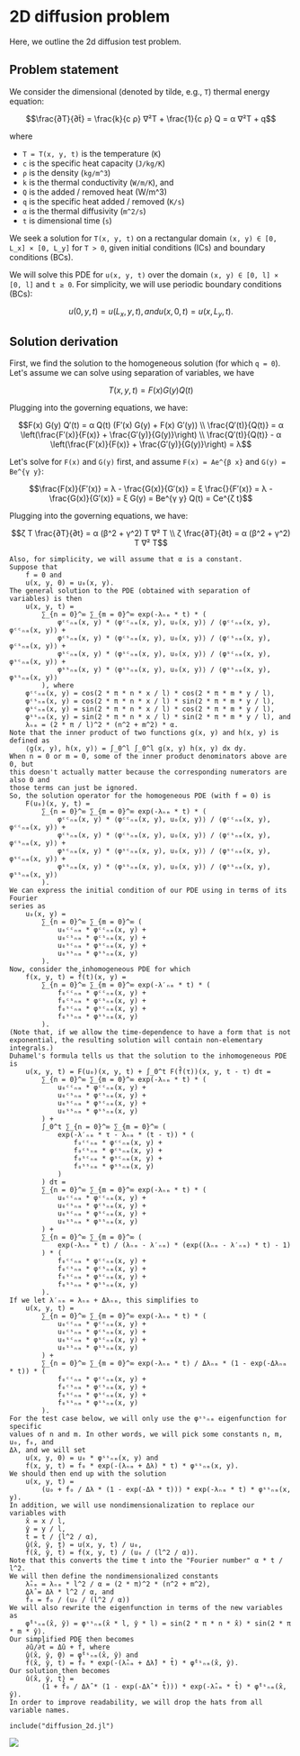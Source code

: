 # 2D diffusion problem

Here, we outline the 2d diffusion test problem.

## Problem statement

We consider the dimensional (denoted by tilde, e.g., ``T``) thermal energy equation:

```math
\frac{∂T}{∂t̃} = \frac{k}{c ρ} ∇²T + \frac{1}{c ρ} Q = α ∇²T + q
```
where

 - ``T = T(x, y, t)`` is the temperature (`K`)
 - ``c`` is the specific heat capacity (`J/kg/K`)
 - ``ρ`` is the density (`kg/m^3`)
 - ``k`` is the thermal conductivity (`W/m/K`), and
 - ``Q`` is the added / removed heat (W/m^3)
 - ``q`` is the specific heat added / removed (`K/s`)
 - ``α`` is the thermal diffusivity (`m^2/s`)
 - ``t`` is dimensional time (`s`)

We seek a solution for ``T(x, y, t)`` on a rectangular domain ``(x, y) ∈ [0, L_x] × [0, L_y]`` for ``T > 0``, given initial conditions (ICs) and boundary conditions (BCs).


We will solve this PDE for `u(x, y, t)` over the domain `(x, y) ∈ [0, l] × [0, l]`
and `t ≥ 0`. For simplicity, we will use periodic boundary conditions (BCs):

```math
    u(0, y, t) = u(L_x, y, t), and
    u(x, 0, t) = u(x, L_y, t).
```

## Solution derivation

First, we find the solution to the homogeneous solution (for which ``q = 0``). Let's assume we can solve using separation of variables, we have

```math
T(x,y,t) = F(x) G(y) Q(t)
```

Plugging into the governing equations, we have:

```math
F(x) G(y) Q′(t) = α Q(t) (F′(x) G(y) + F(x) G′(y)) \\
\frac{Q′(t)}{Q(t)} = α \left(\frac{F′(x)}{F(x)} + \frac{G′(y)}{G(y)}\right) \\
\frac{Q′(t)}{Q(t)} - α \left(\frac{F′(x)}{F(x)} + \frac{G′(y)}{G(y)}\right) = λ
```

Let's solve for ``F(x)`` and ``G(y)`` first, and assume ``F(x) = Ae^{β x}`` and ``G(y) = Be^{γ y}``:

```math
\frac{F(x)}{F′(x)} = λ - \frac{G(x)}{G′(x)} = ξ
\frac{}{F′(x)} = λ - \frac{G(x)}{G′(x)} = ξ
G(y) = Be^{γ y}
Q(t) = Ce^{ζ t}
```
Plugging into the governing equations, we have:

```math
ζ T \frac{∂T}{∂t} = α (β^2 + γ^2) T ∇² T \\
ζ \frac{∂T}{∂t} = α (β^2 + γ^2) T ∇² T
```

```
Also, for simplicity, we will assume that α is a constant.
Suppose that
    f = 0 and
    u(x, y, 0) = u₀(x, y).
The general solution to the PDE (obtained with separation of variables) is then
    u(x, y, t) =
        ∑_{n = 0}^∞ ∑_{m = 0}^∞ exp(-λₙₘ * t) * (
            φᶜᶜₙₘ(x, y) * ⟨φᶜᶜₙₘ(x, y), u₀(x, y)⟩ / ⟨φᶜᶜₙₘ(x, y), φᶜᶜₙₘ(x, y)⟩ +
            φᶜˢₙₘ(x, y) * ⟨φᶜˢₙₘ(x, y), u₀(x, y)⟩ / ⟨φᶜˢₙₘ(x, y), φᶜˢₙₘ(x, y)⟩ +
            φˢᶜₙₘ(x, y) * ⟨φˢᶜₙₘ(x, y), u₀(x, y)⟩ / ⟨φˢᶜₙₘ(x, y), φˢᶜₙₘ(x, y)⟩ +
            φˢˢₙₘ(x, y) * ⟨φˢˢₙₘ(x, y), u₀(x, y)⟩ / ⟨φˢˢₙₘ(x, y), φˢˢₙₘ(x, y)⟩
        ), where
    φᶜᶜₙₘ(x, y) = cos(2 * π * n * x / l) * cos(2 * π * m * y / l),
    φᶜˢₙₘ(x, y) = cos(2 * π * n * x / l) * sin(2 * π * m * y / l),
    φˢᶜₙₘ(x, y) = sin(2 * π * n * x / l) * cos(2 * π * m * y / l),
    φˢˢₙₘ(x, y) = sin(2 * π * n * x / l) * sin(2 * π * m * y / l), and
    λₙₘ = (2 * π / l)^2 * (n^2 + m^2) * α.
Note that the inner product of two functions g(x, y) and h(x, y) is defined as
    ⟨g(x, y), h(x, y)⟩ = ∫_0^l ∫_0^l g(x, y) h(x, y) dx dy.
When n = 0 or m = 0, some of the inner product denominators above are 0, but
this doesn't actually matter because the corresponding numerators are also 0 and
those terms can just be ignored.
So, the solution operator for the homogeneous PDE (with f = 0) is
    F(u₀)(x, y, t) =
        ∑_{n = 0}^∞ ∑_{m = 0}^∞ exp(-λₙₘ * t) * (
            φᶜᶜₙₘ(x, y) * ⟨φᶜᶜₙₘ(x, y), u₀(x, y)⟩ / ⟨φᶜᶜₙₘ(x, y), φᶜᶜₙₘ(x, y)⟩ +
            φᶜˢₙₘ(x, y) * ⟨φᶜˢₙₘ(x, y), u₀(x, y)⟩ / ⟨φᶜˢₙₘ(x, y), φᶜˢₙₘ(x, y)⟩ +
            φˢᶜₙₘ(x, y) * ⟨φˢᶜₙₘ(x, y), u₀(x, y)⟩ / ⟨φˢᶜₙₘ(x, y), φˢᶜₙₘ(x, y)⟩ +
            φˢˢₙₘ(x, y) * ⟨φˢˢₙₘ(x, y), u₀(x, y)⟩ / ⟨φˢˢₙₘ(x, y), φˢˢₙₘ(x, y)⟩
        ).
We can express the initial condition of our PDE using in terms of its Fourier
series as
    u₀(x, y) =
        ∑_{n = 0}^∞ ∑_{m = 0}^∞ (
            u₀ᶜᶜₙₘ * φᶜᶜₙₘ(x, y) +
            u₀ᶜˢₙₘ * φᶜˢₙₘ(x, y) +
            u₀ˢᶜₙₘ * φˢᶜₙₘ(x, y) +
            u₀ˢˢₙₘ * φˢˢₙₘ(x, y)
        ).
Now, consider the inhomogeneous PDE for which
    f(x, y, t) = f̂(t)(x, y) =
        ∑_{n = 0}^∞ ∑_{m = 0}^∞ exp(-λ′ₙₘ * t) * (
            f₀ᶜᶜₙₘ * φᶜᶜₙₘ(x, y) +
            f₀ᶜˢₙₘ * φᶜˢₙₘ(x, y) +
            f₀ˢᶜₙₘ * φˢᶜₙₘ(x, y) +
            f₀ˢˢₙₘ * φˢˢₙₘ(x, y)
        ).
(Note that, if we allow the time-dependence to have a form that is not
exponential, the resulting solution will contain non-elementary integrals.)
Duhamel's formula tells us that the solution to the inhomogeneous PDE is
    u(x, y, t) = F(u₀)(x, y, t) + ∫_0^t F(f̂(τ))(x, y, t - τ) dτ =
        ∑_{n = 0}^∞ ∑_{m = 0}^∞ exp(-λₙₘ * t) * (
            u₀ᶜᶜₙₘ * φᶜᶜₙₘ(x, y) +
            u₀ᶜˢₙₘ * φᶜˢₙₘ(x, y) +
            u₀ˢᶜₙₘ * φˢᶜₙₘ(x, y) +
            u₀ˢˢₙₘ * φˢˢₙₘ(x, y)
        ) +
        ∫_0^t ∑_{n = 0}^∞ ∑_{m = 0}^∞ (
            exp(-λ′ₙₘ * τ - λₙₘ * (t - τ)) * (
                f₀ᶜᶜₙₘ * φᶜᶜₙₘ(x, y) +
                f₀ᶜˢₙₘ * φᶜˢₙₘ(x, y) +
                f₀ˢᶜₙₘ * φˢᶜₙₘ(x, y) +
                f₀ˢˢₙₘ * φˢˢₙₘ(x, y)
            )
        ) dτ =
        ∑_{n = 0}^∞ ∑_{m = 0}^∞ exp(-λₙₘ * t) * (
            u₀ᶜᶜₙₘ * φᶜᶜₙₘ(x, y) +
            u₀ᶜˢₙₘ * φᶜˢₙₘ(x, y) +
            u₀ˢᶜₙₘ * φˢᶜₙₘ(x, y) +
            u₀ˢˢₙₘ * φˢˢₙₘ(x, y)
        ) +
        ∑_{n = 0}^∞ ∑_{m = 0}^∞ (
            exp(-λₙₘ * t) / (λₙₘ - λ′ₙₘ) * (exp((λₙₘ - λ′ₙₘ) * t) - 1)
        ) * (
            f₀ᶜᶜₙₘ * φᶜᶜₙₘ(x, y) +
            f₀ᶜˢₙₘ * φᶜˢₙₘ(x, y) +
            f₀ˢᶜₙₘ * φˢᶜₙₘ(x, y) +
            f₀ˢˢₙₘ * φˢˢₙₘ(x, y)
        ).
If we let λ′ₙₘ = λₙₘ + Δλₙₘ, this simplifies to
    u(x, y, t) =
        ∑_{n = 0}^∞ ∑_{m = 0}^∞ exp(-λₙₘ * t) * (
            u₀ᶜᶜₙₘ * φᶜᶜₙₘ(x, y) +
            u₀ᶜˢₙₘ * φᶜˢₙₘ(x, y) +
            u₀ˢᶜₙₘ * φˢᶜₙₘ(x, y) +
            u₀ˢˢₙₘ * φˢˢₙₘ(x, y)
        ) +
        ∑_{n = 0}^∞ ∑_{m = 0}^∞ exp(-λₙₘ * t) / Δλₙₘ * (1 - exp(-Δλₙₘ * t)) * (
            f₀ᶜᶜₙₘ * φᶜᶜₙₘ(x, y) +
            f₀ᶜˢₙₘ * φᶜˢₙₘ(x, y) +
            f₀ˢᶜₙₘ * φˢᶜₙₘ(x, y) +
            f₀ˢˢₙₘ * φˢˢₙₘ(x, y)
        ).
For the test case below, we will only use the φˢˢₙₘ eigenfunction for specific
values of n and m. In other words, we will pick some constants n, m, u₀, f₀, and
Δλ, and we will set
    u(x, y, 0) = u₀ * φˢˢₙₘ(x, y) and
    f(x, y, t) = f₀ * exp(-(λₙₘ + Δλ) * t) * φˢˢₙₘ(x, y).
We should then end up with the solution
    u(x, y, t) =
        (u₀ + f₀ / Δλ * (1 - exp(-Δλ * t))) * exp(-λₙₘ * t) * φˢˢₙₘ(x, y).
In addition, we will use nondimensionalization to replace our variables with
    x̂ = x / l,
    ŷ = y / l,
    t̂ = t / (l^2 / α),
    û(x̂, ŷ, t̂) = u(x, y, t) / u₀,
    f̂(x̂, ŷ, t̂) = f(x, y, t) / (u₀ / (l^2 / α)).
Note that this converts the time t into the "Fourier number" α * t / l^2.
We will then define the nondimensionalized constants
    λ̂ₙₘ = λₙₘ * l^2 / α = (2 * π)^2 * (n^2 + m^2),
    Δλ̂ = Δλ * l^2 / α, and
    f̂₀ = f₀ / (u₀ / (l^2 / α))
We will also rewrite the eigenfunction in terms of the new variables as
    φ̂ˢˢₙₘ(x̂, ŷ) = φˢˢₙₘ(x̂ * l, ŷ * l) = sin(2 * π * n * x̂) * sin(2 * π * m * ŷ).
Our simplified PDE then becomes
    ∂û/∂t̂ = Δû + f̂, where
    û(x̂, ŷ, 0) = φ̂ˢˢₙₘ(x̂, ŷ) and
    f̂(x̂, ŷ, t̂) = f̂₀ * exp(-(λ̂ₙₘ + Δλ̂) * t̂) * φ̂ˢˢₙₘ(x̂, ŷ).
Our solution then becomes
    û(x̂, ŷ, t̂) =
        (1 + f̂₀ / Δλ̂ * (1 - exp(-Δλ̂ * t̂))) * exp(-λ̂ₙₘ * t̂) * φ̂ˢˢₙₘ(x̂, ŷ).
In order to improve readability, we will drop the hats from all variable names.
```

```@example
include("diffusion_2d.jl")
```

![]("sol.png")
